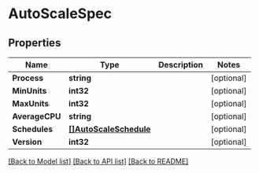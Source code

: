 # AutoScaleSpec

## Properties
Name | Type | Description | Notes
------------ | ------------- | ------------- | -------------
**Process** | **string** |  | [optional] 
**MinUnits** | **int32** |  | [optional] 
**MaxUnits** | **int32** |  | [optional] 
**AverageCPU** | **string** |  | [optional] 
**Schedules** | [**[]AutoScaleSchedule**](AutoScaleSchedule.md) |  | [optional] 
**Version** | **int32** |  | [optional] 

[[Back to Model list]](../README.md#documentation-for-models) [[Back to API list]](../README.md#documentation-for-api-endpoints) [[Back to README]](../README.md)


